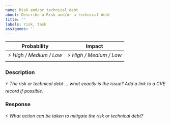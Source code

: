 ```yaml
---
name: Risk and/or technical debt
about: Describe a Risk and/or a technical debt
title: ''
labels: risk, task
assignees: ''
---
```


| Probability                 | Impact                      |
|-----------------------------|-----------------------------|
| :zap: _High / Medium / Low_ | :zap: _High / Medium / Low_ |

### Description
:zap: _The risk or technical debt ... what exactly is the issue? Add a link to a CVE record if possible._

### Response
:zap: _What action can be taken to mitigate the risk or technical debt?_
